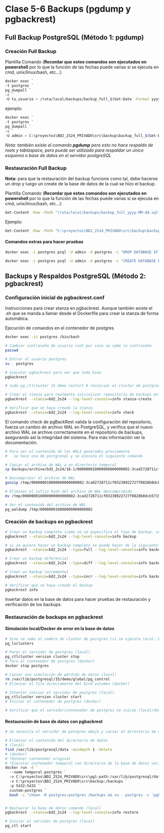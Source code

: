 # Clase 5-6 Backups (pgdump y pgbackrest)
## Full Backup PostgreSQL (Método 1: pgdump)

### Creación Full Backup

Plantilla Comando (**Recordar que estos comandos son ejecutados en powershell** por lo que la función de las fechas puede varias si se ejecuta en cmd, unix/linux/bash, etc...):

```sh
docker exec `
-t postgres `
pg_dumpall `
-c `
-U tu_usuario > /ruta/local/backups/backup_full_$(Get-Date -Format yyyy-MM-dd).sql
```

ejemplo:
```sh
docker exec `
-t postgres `
pg_dumpall `
-c `
-U admin > C:\proyectos\BD2_2S24_PRIVADO\src\backup\backup_full_$(Get-Date -Format yyyy-MM-dd).sql
```

*Nota: también existe el comando **pgdump** pero esto no hace respaldo de roels y tablaspace, pero puede ser utilizado para respaldar un único esquema o base de datos en el servidor postgreSQL*

### Restauración Full Backup

**Nota:** para que la restauración del backup funcione como tal, debe hacerse un drop y luego un create de la base de datos de la cual se hizo el backup.

Plantilla Comando (**Recordar que estos comandos son ejecutados en powershell** por lo que la función de las fechas puede varias si se ejecuta en cmd, unix/linux/bash, etc...):

```sh
Get-Content -Raw -Path "/ruta/local/backups/backup_full_yyyy-MM-dd.sql" | docker exec -i postgres psql -U username -d postgres
```

Ejemplo:

```sh
Get-Content -Raw -Path "C:\proyectos\BD2_2S24_PRIVADO\src\backup\backup_full_2024-07-28.sql" | docker exec -i postgres psql -U admin -d postgres
```

#### Comandos extras para hacer pruebas

```sh
docker exec -i postgres psql -U admin -d postgres -c "DROP DATABASE IF EXISTS bd2_2s24;"
```

```sh
docker exec -i postgres psql -U admin -d postgres -c "CREATE DATABASE bd2_2s24;"
```

## Backups y Respaldos PostgreSQL (Método 2: pgbackrest)

### Configuración inicial de pgbackrest.conf
Instrucciones para crear stanza en pgbackrest. Aunque también existe el .sh que se manda a llamar desde el Dockerfile para crear la stanza de forma automática.


Ejecución de comandos en el contenedor de postgres

```sh
docker exec -it postgres /bin/bash

# Cambiar contraseña de usuario root por sino se sabe la contraseña
passwd

# Entrar al usuario postgres
su - postgres

# ejecutar pgbackrest para ver que todo bien
pgbackrest

# sudo pg_ctlcluster 15 demo restart # reiniciar el cluster de postgres para que se apliquen los cambios

# Crear el stanza para realmente inicializar repositorio de backups en pgbackrest
pgbackrest --stanza=bd2_2s24 --log-level-console=info stanza-create

# Verificar que se haya creado la stanza
pgbackrest --stanza=bd2_2s24 --log-level-console=info check
```
El comando check de pgBackRest valida la configuración del repositorio, fuerza un cambio de archivo WAL en PostgreSQL, y verifica que el nuevo archivo WAL se archive correctamente en el repositorio de backups, asegurando así la integridad del sistema. Para más información ver la documentación.

```sh
# Para ver el contenido de los WALS generados previamente
#   se hace uso de postgresql y se ejecuta el siguiente comando

# Copiar el archivo de WAL a un directorio temporal
cp backups/archive/bd2_2s24/16-1/000000010000000000000002-3cad2728711cf03238922727f0828b0dcb571918.gz /tmp/

# Descomprimir el archivo de WAL
gunzip /tmp/000000010000000000000002-3cad2728711cf03238922727f0828b0dcb571918.gz

# Eliminar el sufijo hash del archivo de WAL descomprimido
mv /tmp/000000010000000000000002-3cad2728711cf03238922727f0828b0dcb571918 /tmp/000000010000000000000002

# Ver el contenido del archivo de WAL
pg_waldump /tmp/000000010000000000000002
```

### Creación de backups en pgbackrest

```sh
# Crear un backup completo (como no se especifica el tipo de backup, se asume incremental pero como no hay backups anteriores, se hace un full backup)
pgbackrest --stanza=bd2_2s24 --log-level-console=info backup

# si se quiere hacer un backup completo se puede hacer de la siguiente manera
pgbackrest --stanza=bd2_2s24 --type=full --log-level-console=info backup

# Crear un backup diferencial
pgbackrest --stanza=bd2_2s24 --type=diff --log-level-console=info backup

# Crear un backup incremental
pgbackrest --stanza=bd2_2s24 --type=incr --log-level-console=info backup

# Verificar que se haya creado el backup
pgbackrest info
```
Insertar datos en la base de datos para hacer pruebas de restauración y verificación de los backups.

### Restauración de backups en pgbackrest

#### Simulación local/Docker de error en la base de datos
```sh
# Sino se sabe el nombre de cluster de postgres (si se ejecuta local. En Contenderores es diferente)
pg_lsclusters

# Parar el servidor de postgres (local)
pg_ctlcluster version cluster stop
# Para el contenedor de postgres (docker)
docker stop postgres

# Causar una simulación de pérdida de datos (local)
rm /var/lib/postgresql/15/demo/global/pg_control
# Eliminar el file directamente del bind volumen (docker)

# Intentar iniciar el servidor de postgres (local)
pg_ctlcluster version cluster start
# Iniciar el contenedor de postgres (docker)

# Verificar que el servidor/contenedor de postgres no inicie (local/docker)

```
#### Restauración de base de datos con pgbackrest
```sh
# se necesita el servidor de postgres abajo y vaciar el directorio de datos (el directorio de datos es el directorio donde se almacenan los datos de la base de datos)

# Eliminar el contenido del directorio de datos
# (local) 
find /var/lib/postgresql/data -mindepth 1 -delete
# (docker) 
# *Detener contenedor original
# *Ejecutar contenedor temporal con directorio de la base de datos vacío
docker run -d `
  --name temporal-postgres `
  -v C:\proyectos\BD2_2S24_PRIVADO\src\pg1-path:/var/lib/postgresql/data `
  -v C:\proyectos\BD2_2S24_PRIVADO\src\backup:/backups `
  -p 5432:5432 `
  custom-postgres `
  bash -c "chown -R postgres:postgres /backups && su - postgres -c 'pgbackrest --stanza=bd2_2s24 --log-level-console=info restore'"


# Restaurar la base de datos comando (local)
pgbackrest --stanza=bd2_2s24 --log-level-console=info restore

# Iniciar el servidor de postgres (local)
pg_ctl start
```
